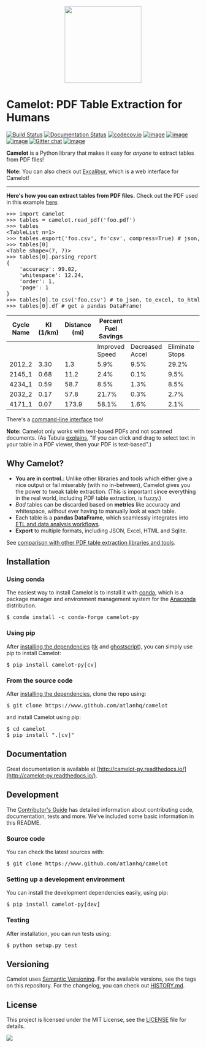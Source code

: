 <p align="center">
   <img src="https://raw.githubusercontent.com/camelot-dev/camelot/master/docs/_static/camelot.png" width="200">
</p>

# Camelot: PDF Table Extraction for Humans

[![Build Status](https://travis-ci.org/camelot-dev/camelot.svg?branch=master)](https://travis-ci.org/camelot-dev/camelot) [![Documentation Status](https://readthedocs.org/projects/camelot-py/badge/?version=master)](https://camelot-py.readthedocs.io/en/master/)
 [![codecov.io](https://codecov.io/github/camelot-dev/camelot/badge.svg?branch=master&service=github)](https://codecov.io/github/camelot-dev/camelot?branch=master)
 [![image](https://img.shields.io/pypi/v/camelot-py.svg)](https://pypi.org/project/camelot-py/) [![image](https://img.shields.io/pypi/l/camelot-py.svg)](https://pypi.org/project/camelot-py/) [![image](https://img.shields.io/pypi/pyversions/camelot-py.svg)](https://pypi.org/project/camelot-py/) [![Gitter chat](https://badges.gitter.im/camelot-dev/Lobby.png)](https://gitter.im/camelot-dev/Lobby)
[![image](https://img.shields.io/badge/code%20style-black-000000.svg)](https://github.com/ambv/black)


**Camelot** is a Python library that makes it easy for *anyone* to extract tables from PDF files!

**Note:** You can also check out [Excalibur](https://github.com/camelot-dev/excalibur), which is a web interface for Camelot!

---

**Here's how you can extract tables from PDF files.** Check out the PDF used in this example [here](https://github.com/atlanhq/camelot/blob/master/docs/_static/pdf/foo.pdf).

<pre>
>>> import camelot
>>> tables = camelot.read_pdf('foo.pdf')
>>> tables
&lt;TableList n=1&gt;
>>> tables.export('foo.csv', f='csv', compress=True) # json, excel, html, sqlite
>>> tables[0]
&lt;Table shape=(7, 7)&gt;
>>> tables[0].parsing_report
{
    'accuracy': 99.02,
    'whitespace': 12.24,
    'order': 1,
    'page': 1
}
>>> tables[0].to_csv('foo.csv') # to_json, to_excel, to_html, to_sqlite
>>> tables[0].df # get a pandas DataFrame!
</pre>

| Cycle Name | KI (1/km) | Distance (mi) | Percent Fuel Savings |                 |                 |                |
|------------|-----------|---------------|----------------------|-----------------|-----------------|----------------|
|            |           |               | Improved Speed       | Decreased Accel | Eliminate Stops | Decreased Idle |
| 2012_2     | 3.30      | 1.3           | 5.9%                 | 9.5%            | 29.2%           | 17.4%          |
| 2145_1     | 0.68      | 11.2          | 2.4%                 | 0.1%            | 9.5%            | 2.7%           |
| 4234_1     | 0.59      | 58.7          | 8.5%                 | 1.3%            | 8.5%            | 3.3%           |
| 2032_2     | 0.17      | 57.8          | 21.7%                | 0.3%            | 2.7%            | 1.2%           |
| 4171_1     | 0.07      | 173.9         | 58.1%                | 1.6%            | 2.1%            | 0.5%           |

There's a [command-line interface](https://camelot-py.readthedocs.io/en/master/user/cli.html) too!

**Note:** Camelot only works with text-based PDFs and not scanned documents. (As Tabula [explains](https://github.com/tabulapdf/tabula#why-tabula), "If you can click and drag to select text in your table in a PDF viewer, then your PDF is text-based".)

## Why Camelot?

- **You are in control.**: Unlike other libraries and tools which either give a nice output or fail miserably (with no in-between), Camelot gives you the power to tweak table extraction. (This is important since everything in the real world, including PDF table extraction, is fuzzy.)
- *Bad* tables can be discarded based on **metrics** like accuracy and whitespace, without ever having to manually look at each table.
- Each table is a **pandas DataFrame**, which seamlessly integrates into [ETL and data analysis workflows](https://gist.github.com/vinayak-mehta/e5949f7c2410a0e12f25d3682dc9e873).
- **Export** to multiple formats, including JSON, Excel, HTML and Sqlite.

See [comparison with other PDF table extraction libraries and tools](https://github.com/atlanhq/camelot/wiki/Comparison-with-other-PDF-Table-Extraction-libraries-and-tools).

## Installation

### Using conda

The easiest way to install Camelot is to install it with [conda](https://conda.io/docs/), which is a package manager and  environment management system for the [Anaconda](http://docs.continuum.io/anaconda/) distribution.

<pre>
$ conda install -c conda-forge camelot-py
</pre>

### Using pip

After [installing the dependencies](https://camelot-py.readthedocs.io/en/master/user/install-deps.html) ([tk](https://packages.ubuntu.com/trusty/python-tk) and [ghostscript](https://www.ghostscript.com/)), you can simply use pip to install Camelot:

<pre>
$ pip install camelot-py[cv]
</pre>

### From the source code

After [installing the dependencies](https://camelot-py.readthedocs.io/en/master/user/install.html#using-pip), clone the repo using:

<pre>
$ git clone https://www.github.com/atlanhq/camelot
</pre>

and install Camelot using pip:

<pre>
$ cd camelot
$ pip install ".[cv]"
</pre>

## Documentation

Great documentation is available at [http://camelot-py.readthedocs.io/](http://camelot-py.readthedocs.io/).

## Development

The [Contributor's Guide](https://camelot-py.readthedocs.io/en/master/dev/contributing.html) has detailed information about contributing code, documentation, tests and more. We've included some basic information in this README.

### Source code

You can check the latest sources with:

<pre>
$ git clone https://www.github.com/atlanhq/camelot
</pre>

### Setting up a development environment

You can install the development dependencies easily, using pip:

<pre>
$ pip install camelot-py[dev]
</pre>

### Testing

After installation, you can run tests using:

<pre>
$ python setup.py test
</pre>

## Versioning

Camelot uses [Semantic Versioning](https://semver.org/). For the available versions, see the tags on this repository. For the changelog, you can check out [HISTORY.md](https://github.com/atlanhq/camelot/blob/master/HISTORY.md).

## License

This project is licensed under the MIT License, see the [LICENSE](https://github.com/atlanhq/camelot/blob/master/LICENSE) file for details.

<img src="http://i65.tinypic.com/9h4ajs.png" align="centre" />
